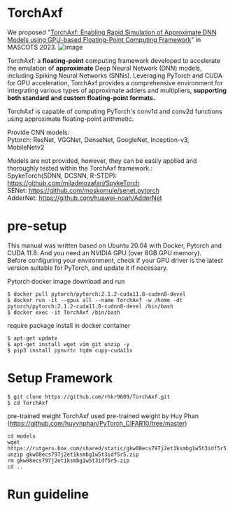 # TorchAxf
We proposed "[TorchAxf: Enabling Rapid Simulation of Approximate DNN Models using GPU-based Floating-Point Computing Framework](https://ieeexplore.ieee.org/abstract/document/10387653)" in MASCOTS 2023.
![image](https://github.com/rhkr9609/TorchAxf/assets/45326283/71269312-d161-4ce2-9dd1-0a397820142d)

TorchAxf: a **floating-point** computing framework developed to accelerate the emulation of **approximate** Deep Neural Network (DNN) models, including Spiking Neural Networks (SNNs). Leveraging PyTorch and CUDA for GPU acceleration, TorchAxf provides a comprehensive environment for integrating various types of approximate adders and multipliers, **supporting both standard and custom floating-point formats.**

TorchAxf is capable of computing PyTorch's conv1d and conv2d functions using approximate floating-point arithmetic.

Provide CNN models: <br/>
Pytorch: ResNet, VGGNet, DenseNet, GoogleNet, Inception-v3, MobileNetv2 <br/>
 
Models are not provided, however, they can be easily applied and thoroughly tested within the TorchAxf framework.: <br/>
SpykeTorch(SDNN, DCSNN, R-STDP): https://github.com/miladmozafari/SpykeTorch <br/>
SENet: https://github.com/moskomule/senet.pytorch <br/>
AdderNet: https://github.com/huawei-noah/AdderNet

# pre-setup
This manual was written based on Ubuntu 20.04 with Docker, Pytorch and CUDA 11.8. And you need an NVIDIA GPU (over 8GB GPU memory). <br/>
Before configuring your environment, check if your GPU driver is the latest version suitable for PyTorch, and update it if necessary. 

Pytorch docker image download and run
```
$ docker pull pytorch/pytorch:2.1.2-cuda11.8-cudnn8-devel
$ docker run -it --gpus all --name TorchAxf -w /home -dt pytorch/pytorch:2.1.2-cuda11.8-cudnn8-devel /bin/bash
$ docker exec -it TorchAxf /bin/bash
```
require package install in docker container
```
$ apt-get update
$ apt-get install wget vim git unzip -y
$ pip3 install pynvrtc tqdm cupy-cuda11x
```

# Setup Framework
```
$ git clone https://github.com/rhkr9609/TorchAxf.git
$ cd TorchAxf
```


pre-trained weight
TorchAxf used pre-trained weight by Huy Phan (https://github.com/huyvnphan/PyTorch_CIFAR10/tree/master)
```
cd models
wget https://rutgers.box.com/shared/static/gkw08ecs797j2et1ksmbg1w5t3idf5r5.zip
unzip gkw08ecs797j2et1ksmbg1w5t3idf5r5.zip
rm gkw08ecs797j2et1ksmbg1w5t3idf5r5.zip
cd ..
```

# Run guideline


<!--
Ubuntu 20.04 pre-setup commands:
```
$ apt-get update
$ apt-get upgrade -y
$ apt-get install gcc g++ python3 python3-pip libxml2-dev wget vim git unzip -y
```

Install the appropriate CUDA 11.8 version for PyTorch at the following: <br/>
CUDA 11.8 download link: [CUDA 11.8](https://developer.nvidia.com/cuda-11-8-0-download-archive?target_os=Linux&target_arch=x86_64&Distribution=Ubuntu&target_version=20.04&target_type=runfile_local)

Set path in ~/.bashrc:
```
export PATH="/usr/local/cuda/bin:$PATH"
export LD_LIBRARY_PATH="/usr/local/cuda/lib64:$LD_LIBRARY_PATH"
```
Source and Test:
```
$ source ~/.bashrc
$ nvcc --version
```


If you successfully install CUDA, you can see nvcc version.

Install Pytorch: https://pytorch.org/get-started/locally/

Install pyncrtc and cupy
```
$ pip3 install pynvrtc
```
https://docs.cupy.dev/en/stable/install.html
-->